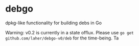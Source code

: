 debgo
======

dpkg-like functionality for building debs in Go


Warning: v0.2 is currently in a state offlux. Please use `go get github.com/laher/debgo-v0/deb` for the time-being. Ta
